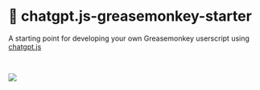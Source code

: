 # 🙈 chatgpt.js-greasemonkey-starter

A starting point for developing your own Greasemonkey userscript using [chatgpt.js](https://github.com/kudoai/chatgpt.js)

<br>

![](https://raw.githubusercontent.com/kudoai/chatgpt.js/main/starters/greasemonkey/media/images/screenshots/chatgpt-userscript-on.png)
